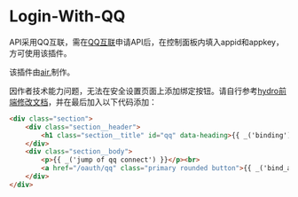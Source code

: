 # Login-With-QQ
API采用QQ互联，需在[QQ互联](https://connect.qq.com/)申请API后，在控制面板内填入appid和appkey，方可使用该插件。

该插件由[air.](https://github.com/air-adteam)制作。

因作者技术能力问题，无法在安全设置页面上添加绑定按钮。请自行参考[hydro前端修改文档](https://hydro.js.org/docs/system/frontend-modify/)，并在最后加入以下代码添加：
```html
<div class="section">
    <div class="section__header">
        <h1 class="section__title" id="qq" data-heading>{{ _('binding') }}</h1>
    </div>
    <div class="section__body">
        <p>{{ _('jump of qq connect') }}</p><br>
        <a href="/oauth/qq" class="primary rounded button">{{ _('bind_and_binding') }}</a>
    </div>
</div>
```